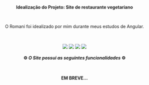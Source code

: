 <div align="center">
  <p><strong>Idealização do Projeto: Site de restaurante vegetariano</strong></p>
  <br>
  <p>O Romani foi idealizado por mim durante meus estudos de Angular.</p>
  <br>
  
  <br>
  <img src="https://img.shields.io/badge/HTML5-E34F26?style=for-the-badge&logo=html5&logoColor=white" />
  <img src="https://img.shields.io/badge/CSS3-1572B6?style=for-the-badge&logo=css3&logoColor=white"/>
  <img src="https://img.shields.io/badge/Bootstrap-563D7C?style=for-the-badge&logo=bootstrap&logoColor=white"/>
  <img src="https://img.shields.io/badge/Angular-777BB4?style=for-the-badge&logo=angular&logoColor=white"/>
  <br><br>
  
  <strong>
  ⚙️ <i>O Site possui as seguintes funcionalidades</i> ⚙️
  
  <br><br>
  EM BREVE...
    
  </strong>



